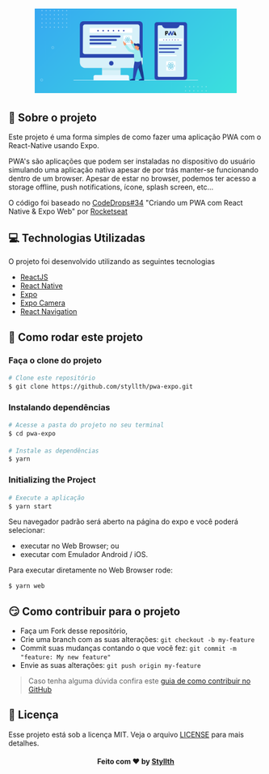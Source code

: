 <h1 align="center">
  <img width="400px" src="./.github/pwa.png"/>
</h1>

## :bookmark: Sobre o projeto

Este projeto é uma forma simples de como fazer uma aplicação PWA com o React-Native usando Expo.

PWA's são aplicações que podem ser instaladas no dispositivo do usuário simulando uma aplicação nativa apesar de por trás manter-se funcionando dentro de um browser. Apesar de estar no browser, podemos ter acesso a storage offline, push notifications, ícone, splash screen, etc...

O código foi baseado no [CodeDrops#34](https://www.youtube.com/watch?v=AqJKAJ0TKms) "Criando um PWA com React Native & Expo Web" por [Rocketseat](https://www.rocketseat.com.br)

## :computer: Technologias Utilizadas

O projeto foi desenvolvido utilizando as seguintes tecnologias

- [ReactJS](https://reactjs.org/)
- [React Native](https://reactnative.dev/)
- [Expo](https://expo.io/)
- [Expo Camera](https://docs.expo.io/versions/latest/sdk/camera/)
- [React Navigation](https://reactnavigation.org/)

## :rocket: Como rodar este projeto

### **Faça o clone do projeto**

```bash
# Clone este repositório
$ git clone https://github.com/styllth/pwa-expo.git
```

### **Instalando dependências**

```bash
# Acesse a pasta do projeto no seu terminal
$ cd pwa-expo

# Instale as dependências
$ yarn
```

### **Initializing the Project**

```bash
# Execute a aplicação
$ yarn start
```

Seu navegador padrão será aberto na página do expo e você poderá selecionar:

- executar no Web Browser; ou
- executar com Emulador Android / iOS.

Para executar diretamente no Web Browser rode:

```bash
$ yarn web
```

## :smirk: Como contribuir para o projeto

- Faça um Fork desse repositório,
- Crie uma branch com as suas alterações: `git checkout -b my-feature`
- Commit suas mudanças contando o que você fez: `git commit -m "feature: My new feature"`
- Envie as suas alterações: `git push origin my-feature`

> Caso tenha alguma dúvida confira este [guia de como contribuir no GitHub](https://github.com/firstcontributions/first-contributions)

<a id="licenca"></a>

## :memo: Licença

Esse projeto está sob a licença MIT. Veja o arquivo [LICENSE](LICENSE) para mais detalhes.

<h4 align="center">
    Feito com ❤️ by <a href="https://www.linkedin.com/in/styllth/" target="_blank">Styllth</a>
</h4>
